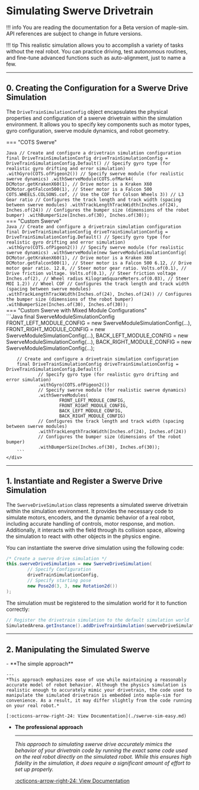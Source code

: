 # Simulating Swerve Drivetrain

!!! info
      You are reading the documentation for a Beta version of maple-sim. API references are subject to change in future versions.

!!! tip
      This realistic simulation allows you to accomplish a variety of tasks without the real robot. You can practice driving, test autonomous routines, and fine-tune advanced functions such as auto-alignment, just to name a few.

---
## 0. Creating the Configuration for a Swerve Drive Simulation

The `DriveTrainSimulationConfig` object encapsulates the physical properties and configuration of a swerve drivetrain within the simulation environment. It allows you to specify key components such as motor types, gyro configuration, swerve module dynamics, and robot geometry.

=== "COTS Swerve"
    <div>
        ```Java
        // Create and configure a drivetrain simulation configuration
        final DriveTrainSimulationConfig driveTrainSimulationConfig = DriveTrainSimulationConfig.Default()
                // Specify gyro type (for realistic gyro drifting and error simulation)
                .withGyro(COTS.ofPigeon2())
                // Specify swerve module (for realistic swerve dynamics)
                .withSwerveModule(COTS.ofMark4(
                        DCMotor.getKrakenX60(1), // Drive motor is a Kraken X60
                        DCMotor.getFalcon500(1), // Steer motor is a Falcon 500
                        COTS.WHEELS.COLSONS.cof, // Use the COF for Colson Wheels
                        3)) // L3 Gear ratio
                // Configures the track length and track width (spacing between swerve modules)
                .withTrackLengthTrackWidth(Inches.of(24), Inches.of(24))
                // Configures the bumper size (dimensions of the robot bumper)
                .withBumperSize(Inches.of(30), Inches.of(30));
        ```
    </div>
=== "Custom Swerve"
    <div>
        ```Java
        // Create and configure a drivetrain simulation configuration
        final DriveTrainSimulationConfig driveTrainSimulationConfig = DriveTrainSimulationConfig.Default()
                // Specify gyro type (for realistic gyro drifting and error simulation)
                .withGyro(COTS.ofPigeon2())
                // Specify swerve module (for realistic swerve dynamics)
                .withSwerveModule(new SwerveModuleSimulationConfig(
                        DCMotor.getKrakenX60(1), // Drive motor is a Kraken X60
                        DCMotor.getFalcon500(1), // Steer motor is a Falcon 500
                        6.12, // Drive motor gear ratio.
                        12.8, // Steer motor gear ratio.
                        Volts.of(0.1), // Drive friction voltage.
                        Volts.of(0.1), // Steer friction voltage
                        Inches.of(2), // Wheel radius
                        KilogramSquareMeters.of(0.03), // Steer MOI
                        1.2)) // Wheel COF
                // Configures the track length and track width (spacing between swerve modules)
                .withTrackLengthTrackWidth(Inches.of(24), Inches.of(24))
                // Configures the bumper size (dimensions of the robot bumper)
                .withBumperSize(Inches.of(30), Inches.of(30));
        ```
    </div>
=== "Custom Swerve with Mixed Module Configurations"
    <div>
        ```Java
        final SwerveModuleSimulationConfig 
                FRONT_LEFT_MODULE_CONFIG = new SwerveModuleSimulationConfig(...),
                FRONT_RIGHT_MODULE_CONFIG = new SwerveModuleSimulationConfig(...),
                BACK_LEFT_MODULE_CONFIG = new SwerveModuleSimulationConfig(...),
                BACK_RIGHT_MODULE_CONFIG = new SwerveModuleSimulationConfig(...);

        // Create and configure a drivetrain simulation configuration
        final DriveTrainSimulationConfig driveTrainSimulationConfig = DriveTrainSimulationConfig.Default()
                // Specify gyro type (for realistic gyro drifting and error simulation)
                .withGyro(COTS.ofPigeon2())
                // Specify swerve module (for realistic swerve dynamics)
                .withSwerveModules(
                        FRONT_LEFT_MODULE_CONFIG, 
                        FRONT_RIGHT_MODULE_CONFIG, 
                        BACK_LEFT_MODULE_CONFIG, 
                        BACK_RIGHT_MODULE_CONFIG)
                // Configures the track length and track width (spacing between swerve modules)
                .withTrackLengthTrackWidth(Inches.of(24), Inches.of(24))
                // Configures the bumper size (dimensions of the robot bumper)
                .withBumperSize(Inches.of(30), Inches.of(30));
        ```
    </div>

---
## 1. Instantiate and Register a Swerve Drive Simulation

The `SwerveDriveSimulation` class represents a simulated swerve drivetrain within the simulation environment. It provides the necessary code to simulate motors, encoders, and the dynamic behavior of a real robot, including accurate handling of controls, motor response, and motion. Additionally, it interacts with the field through its collision space, allowing the simulation to react with other objects in the physics engine.

You can instantiate the swerve drive simulation using the following code:

```java
/* Create a swerve drive simulation */
this.swerveDriveSimulation = new SwerveDriveSimulation(
        // Specify Configuration
        driveTrainSimulationConfig,
        // Specify starting pose
        new Pose2d(3, 3, new Rotation2d())
);
```

The simulation must be registered to the simulation world for it to function correctly:

```java
// Register the drivetrain simulation to the default simulation world
SimulatedArena.getInstance().addDriveTrainSimulation(swerveDriveSimulation);
```

---
## 2. Manipulating the Simulated Swerve

<div class="grid cards" markdown>
-   **The simple approach**
    
    ---
    *This approach emphasizes ease of use while maintaining a reasonably accurate model of robot behavior. Although the physics simulation is realistic enough to accurately mimic your drivetrain, the code used to manipulate the simulated drivetrain is embedded into maple-sim for convenience. As a result, it may differ slightly from the code running on your real robot.*

    [:octicons-arrow-right-24: View Documentation](./swerve-sim-easy.md)

-   **The professional approach**

    ---
    *This approach to simulating swerve drive accurately mimics the behavior of your drivetrain code by running the exact same code used on the real robot directly on the simulated robot. While this ensures high fidelity in the simulation, it does require a significant amount of effort to set up properly.*

    [:octicons-arrow-right-24: View Documentation](./swerve-sim-hardware-abstraction.md)

</div>